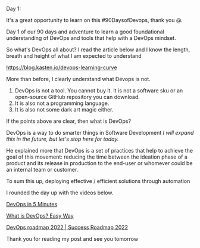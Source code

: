Day 1:

It's a great opportunity to learn on this #90DaysofDevops, thank you @.

Day 1 of our 90 days and adventure to learn a good foundational understanding of DevOps and tools that help with a DevOps mindset.

So what's DevOps all about? I read the article below and I know the length, breath and height of what I am expected to understand

https://blog.kasten.io/devops-learning-curve

More than before, I clearly understand what Devops is not. 

1.  DevOps is not a tool. You cannot buy it. It is not a software sku or an open-source GitHub repository you can download. 
2.  It is also not a programming language.
3.  It is also not some dark art magic either.

If the points above are clear, then what is DevOps?

DevOps is a way to do smarter things in Software Development *I will expand this in the future, but let's stop here for today.*

He explained more that DevOps is a set of practices that help to achieve the goal of this movement: reducing the time between the ideation phase of a product and its release in production to the end-user or whomever could be an internal team or customer.

To sum this up, deploying effective / efficient solutions through automation

I rounded the day up with the videos below.

[DevOps in 5 Minutes](https://www.youtube.com/watch?v=Xrgk023l4lI)

[](https://www.youtube.com/watch?v=_Gpe1Zn-1fE&t=43s)

[What is DevOps? Easy Way](https://www.youtube.com/watch?v=_Gpe1Zn-1fE&t=43s)

[DevOps roadmap 2022 | Success Roadmap 2022](https://www.youtube.com/watch?v=7l_n97Mt0ko)

Thank you for reading my post and see you tomorrow